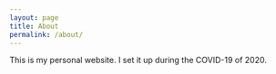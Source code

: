 ```yaml
---
layout: page
title: About
permalink: /about/
---
```


This is my personal website. I set it up during the COVID-19 of 2020. 